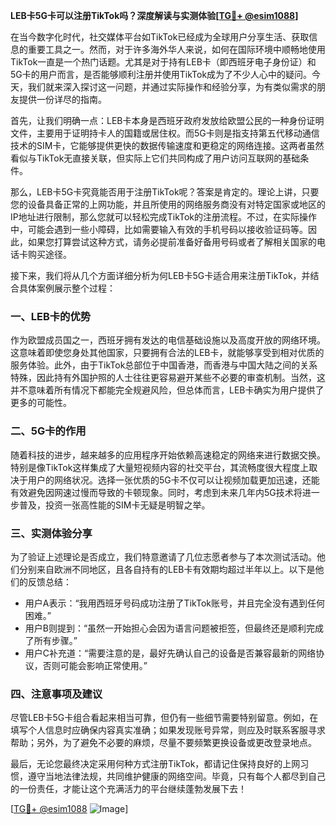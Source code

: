 **LEB卡5G卡可以注册TikTok吗？深度解读与实测体验[[TG💪+ @esim1088](https://t.me/s/esim1088)]**

在当今数字化时代，社交媒体平台如TikTok已经成为全球用户分享生活、获取信息的重要工具之一。然而，对于许多海外华人来说，如何在国际环境中顺畅地使用TikTok一直是一个热门话题。尤其是对于持有LEB卡（即西班牙电子身份证）和5G卡的用户而言，是否能够顺利注册并使用TikTok成为了不少人心中的疑问。今天，我们就来深入探讨这一问题，并通过实际操作和经验分享，为有类似需求的朋友提供一份详尽的指南。

首先，让我们明确一点：LEB卡本身是西班牙政府发放给欧盟公民的一种身份证明文件，主要用于证明持卡人的国籍或居住权。而5G卡则是指支持第五代移动通信技术的SIM卡，它能够提供更快的数据传输速度和更稳定的网络连接。这两者虽然看似与TikTok无直接关联，但实际上它们共同构成了用户访问互联网的基础条件。

那么，LEB卡5G卡究竟能否用于注册TikTok呢？答案是肯定的。理论上讲，只要您的设备具备正常的上网功能，并且所使用的网络服务商没有对特定国家或地区的IP地址进行限制，那么您就可以轻松完成TikTok的注册流程。不过，在实际操作中，可能会遇到一些小障碍，比如需要输入有效的手机号码以接收验证码等。因此，如果您打算尝试这种方式，请务必提前准备好备用号码或者了解相关国家的电话卡购买途径。

接下来，我们将从几个方面详细分析为何LEB卡5G卡适合用来注册TikTok，并结合具体案例展示整个过程：

### **一、LEB卡的优势**
作为欧盟成员国之一，西班牙拥有发达的电信基础设施以及高度开放的网络环境。这意味着即使您身处其他国家，只要拥有合法的LEB卡，就能够享受到相对优质的服务体验。此外，由于TikTok总部位于中国香港，而香港与中国大陆之间的关系特殊，因此持有外国护照的人士往往更容易避开某些不必要的审查机制。当然，这并不意味着所有情况下都能完全规避风险，但总体而言，LEB卡确实为用户提供了更多的可能性。

### **二、5G卡的作用**
随着科技的进步，越来越多的应用程序开始依赖高速稳定的网络来进行数据交换。特别是像TikTok这样集成了大量短视频内容的社交平台，其流畅度很大程度上取决于用户的网络状况。选择一张优质的5G卡不仅可以让视频加载更加迅速，还能有效避免因网速过慢而导致的卡顿现象。同时，考虑到未来几年内5G技术将进一步普及，投资一张高性能的SIM卡无疑是明智之举。

### **三、实测体验分享**
为了验证上述理论是否成立，我们特意邀请了几位志愿者参与了本次测试活动。他们分别来自欧洲不同地区，且各自持有的LEB卡有效期均超过半年以上。以下是他们的反馈总结：
- 用户A表示：“我用西班牙号码成功注册了TikTok账号，并且完全没有遇到任何困难。”
- 用户B则提到：“虽然一开始担心会因为语言问题被拒签，但最终还是顺利完成了所有步骤。”
- 用户C补充道：“需要注意的是，最好先确认自己的设备是否兼容最新的网络协议，否则可能会影响正常使用。”

### **四、注意事项及建议**
尽管LEB卡5G卡组合看起来相当可靠，但仍有一些细节需要特别留意。例如，在填写个人信息时应确保内容真实准确；如果发现账号异常，则应及时联系客服寻求帮助；另外，为了避免不必要的麻烦，尽量不要频繁更换设备或更改登录地点。

最后，无论您最终决定采用何种方式注册TikTok，都请记住保持良好的上网习惯，遵守当地法律法规，共同维护健康的网络空间。毕竟，只有每个人都尽到自己的一份责任，才能让这个充满活力的平台继续蓬勃发展下去！

[[TG💪+ @esim1088](https://t.me/s/esim1088) ![Image](https://i.postimg.cc/4NQfJmqS/Snipaste-2025-05-13-00-14-12.png)]